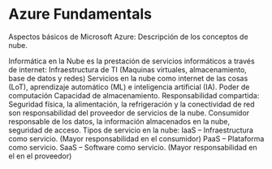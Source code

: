 # Azure Fundamentals
Aspectos básicos de Microsoft Azure: Descripción de los conceptos de nube.

Informática en la Nube es la prestación de servicios informáticos a través de internet:
	Infraestructura de TI (Maquinas virtuales, almacenamiento, base de datos y redes)
	Servicios en la nube como internet de las cosas (LoT), aprendizaje automático (ML) e inteligencia artificial (IA).
	Poder de computación
	Capacidad de almacenamiento.
Responsabilidad compartida:
	Seguridad física, la alimentación, la refrigeración y la conectividad de red son responsabilidad del proveedor de servicios de la nube.
	Consumidor responsable de los datos, la información almacenados en la nube, seguridad de acceso.
Tipos de servicio en la nube:
IaaS – Infraestructura como servicio. (Mayor responsabilidad en el consumidor)
PaaS – Plataforma como servicio.
SaaS – Software como servicio. (Mayor responsabilidad en el en el proveedor)
